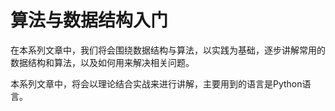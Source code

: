 # 算法与数据结构入门

在本系列文章中，我们将会围绕数据结构与算法，以实践为基础，逐步讲解常用的数据结构和算法，以及如何用来解决相关问题。

本系列文章中，将会以理论结合实战来进行讲解，主要用到的语言是Python语言。
